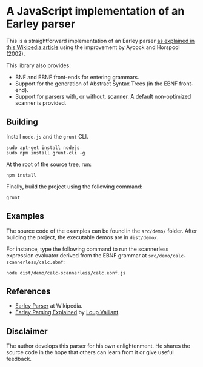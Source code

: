 A JavaScript implementation of an Earley parser
===============================================

This is a straightforward implementation of an Earley parser
[as explained in this Wikipedia article](https://en.wikipedia.org/wiki/Earley_parser)
using the improvement by Aycock and Horspool (2002).

This library also provides:

* BNF and EBNF front-ends for entering grammars.
* Support for the generation of Abstract Syntax Trees (in the EBNF front-end).
* Support for parsers with, or without, scanner. A default non-optimized scanner is provided.


Building
--------

Install `node.js` and the `grunt` CLI.

```
sudo apt-get install nodejs
sudo npm install grunt-cli -g
```

At the root of the source tree, run:

```
npm install
```

Finally, build the project using the following command:

```
grunt
```

Examples
--------

The source code of the examples can be found in the `src/demo/` folder.
After building the project, the executable demos are in `dist/demo/`.

For instance, type the following command to run the scannerless expression evaluator derived from the EBNF grammar
at `src/demo/calc-scannerless/calc.ebnf`:

```
node dist/demo/calc-scannerless/calc.ebnf.js
```

References
----------

* [Earley Parser](https://en.wikipedia.org/wiki/Earley_parser) at Wikipedia.
* [Earley Parsing Explained](http://loup-vaillant.fr/tutorials/earley-parsing/) by [Loup Vaillant](http://loup-vaillant.fr/).


Disclaimer
----------

The author develops this parser for his own enlightenment.
He shares the source code in the hope that others can learn from it or give useful feedback.
